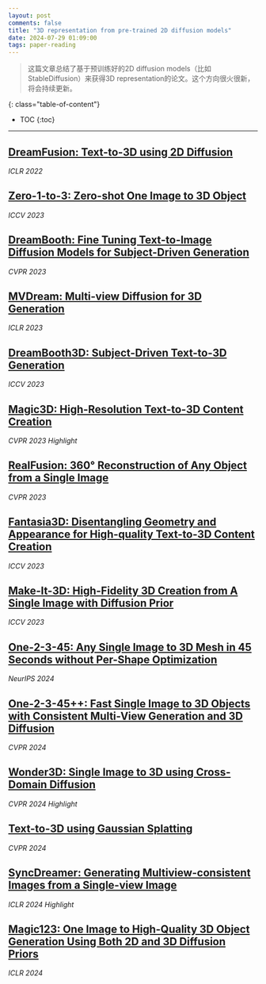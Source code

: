 ```yaml
---
layout: post
comments: false
title: "3D representation from pre-trained 2D diffusion models"
date: 2024-07-29 01:09:00
tags: paper-reading
---
```


> 这篇文章总结了基于预训练好的2D diffusion models（比如StableDiffusion）来获得3D representation的论文。这个方向很火很新，将会持续更新。


<!--more-->

{: class="table-of-content"}
* TOC
{:toc}

---

## [DreamFusion: Text-to-3D using 2D Diffusion](https://dreamfusion3d.github.io/)

*ICLR 2022*

## [Zero-1-to-3: Zero-shot One Image to 3D Object](https://zero123.cs.columbia.edu/)

*ICCV 2023*

## [DreamBooth: Fine Tuning Text-to-Image Diffusion Models for Subject-Driven Generation](https://dreambooth.github.io/)

*CVPR 2023*

## [MVDream: Multi-view Diffusion for 3D Generation](https://mv-dream.github.io/)

*ICLR 2023*

## [DreamBooth3D: Subject-Driven Text-to-3D Generation](https://dreambooth3d.github.io/)

*ICCV 2023*

## [Magic3D: High-Resolution Text-to-3D Content Creation](https://research.nvidia.com/labs/dir/magic3d/)

*CVPR 2023 Highlight*

## [RealFusion: 360° Reconstruction of Any Object from a Single Image](https://github.com/lukemelas/realfusion)

*CVPR 2023*

## [Fantasia3D: Disentangling Geometry and Appearance for High-quality Text-to-3D Content Creation](https://fantasia3d.github.io/)

*ICCV 2023*

## [Make-It-3D: High-Fidelity 3D Creation from A Single Image with Diffusion Prior](https://make-it-3d.github.io/)

*ICCV 2023*

## [One-2-3-45: Any Single Image to 3D Mesh in 45 Seconds without Per-Shape Optimization](https://github.com/One-2-3-45/One-2-3-45)

*NeurIPS 2024*

## [One-2-3-45++: Fast Single Image to 3D Objects with Consistent Multi-View Generation and 3D Diffusion](https://github.com/SUDO-AI-3D/One2345plus)

*CVPR 2024*

## [Wonder3D: Single Image to 3D using Cross-Domain Diffusion](https://github.com/xxlong0/Wonder3D)

*CVPR 2024 Highlight*

## [Text-to-3D using Gaussian Splatting](https://github.com/gsgen3d/gsgen)

*CVPR 2024*

## [SyncDreamer: Generating Multiview-consistent Images from a Single-view Image](https://github.com/liuyuan-pal/SyncDreamer)

*ICLR 2024 Highlight*

## [Magic123: One Image to High-Quality 3D Object Generation Using Both 2D and 3D Diffusion Priors](https://github.com/guochengqian/Magic123)

*ICLR 2024*
